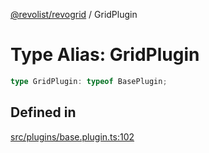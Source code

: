 [@revolist/revogrid](README.md) / GridPlugin

# Type Alias: GridPlugin

```ts
type GridPlugin: typeof BasePlugin;
```

## Defined in

[src/plugins/base.plugin.ts:102](https://github.com/revolist/revogrid/blob/b102ae971c99d2b260b571c48c9b2f785d580474/src/plugins/base.plugin.ts#L102)
